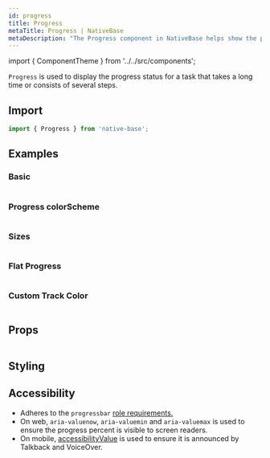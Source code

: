 ```yaml
---
id: progress
title: Progress
metaTitle: Progress | NativeBase
metaDescription: "The Progress component in NativeBase helps show the progress status for a time-consuming task that consists of several steps. Read this document to learn more."
---
```


import { ComponentTheme } from '../../src/components';

`Progress` is used to display the progress status for a task that takes a long time or consists of several steps.

## Import

```jsx
import { Progress } from 'native-base';
```

## Examples

### Basic

```ComponentSnackPlayer path=components,composites,Progress,Basic.tsx

```

### Progress colorScheme

```ComponentSnackPlayer path=components,composites,Progress,ColorScheme.tsx

```

### Sizes

```ComponentSnackPlayer path=components,composites,Progress,Sizes.tsx

```

### Flat Progress

```ComponentSnackPlayer path=components,composites,Progress,Flat.tsx

```

### Custom Track Color

```ComponentSnackPlayer path=components,composites,Progress,CustomBgColor.tsx

```

## Props

```ComponentPropTable path=composites,Progress,index.tsx

```

## Styling

<ComponentTheme name="progress" />

## Accessibility

- Adheres to the `progressbar` [role requirements.](https://www.w3.org/TR/wai-aria-1.2/#progressbar)
- On web, `aria-valuenow`, `aria-valuemin` and `aria-valuemax` is used to ensure the progress percent is visible to screen readers.
- On mobile, [accessibilityValue](https://reactnative.dev/docs/accessibility#accessibilityvalue) is used to ensure it is announced by Talkback and VoiceOver.
